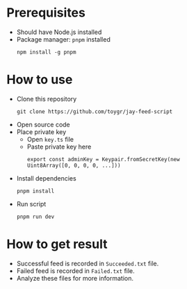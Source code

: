 # Prerequisites
- Should have Node.js installed
- Package manager: `pnpm` installed
  ```
  npm install -g pnpm
  ```
# How to use
- Clone this repository
  ```
  git clone https://github.com/toygr/jay-feed-script
  ```
- Open source code
- Place private key
  - Open `key.ts` file
  - Paste private key here
    ```
    export const adminKey = Keypair.fromSecretKey(new Uint8Array([0, 0, 0, 0, ...]))
    ```
- Install dependencies
  ```
  pnpm install
  ```
- Run script
  ```
  pnpm run dev
  ```
# How to get result
- Successful feed is recorded in `Succeeded.txt` file.
- Failed feed is recorded in `Failed.txt` file.
- Analyze these files for more information.